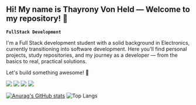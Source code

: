 ## Hi! My name is Thayrony Von Held — Welcome to my repository! 🚀

**`FullStack Development`**

I'm a Full Stack development student with a solid background in Electronics, currently transitioning into software development. Here you'll find personal projects, study repositories, and my journey as a developer — from the basics to real, practical solutions.

Let's build something awesome! 🚀

 <a href="https://www.linkedin.com/in/thayrony-von-held-b14ba7256/?locale=en_US" target="_blank"><img src="https://img.shields.io/badge/-LinkedIn-%230077B5?style=for-the-badge&logo=linkedin&logoColor=white" target="_blank"></a> 
  <a href="https://www.youtube.com/channel/UCo7dUnUiuNw16gVYDuL7RNg" target="_blank"><img src="https://img.shields.io/badge/YouTube-FF0000?style=for-the-badge&logo=youtube&logoColor=white" target="_blank"></a>
  <a href="https://instagram.com" target="_blank"><img src="https://img.shields.io/badge/-Instagram-%23E4405F?style=for-the-badge&logo=instagram&logoColor=white" target="_blank"></a>
  <a href = "mailto:thayronyvonheld@gmail.com"><img src="https://img.shields.io/badge/-Gmail-%23333?style=for-the-badge&logo=gmail&logoColor=white" target="_blank"></a>
    

[![Anurag's GitHub stats](https://github-readme-stats.vercel.app/api?username=thayronyvonheld&show_icons=true&theme=radical)](https://github.com/anuraghazra/github-readme-stats)
![Top Langs](https://github-readme-stats.vercel.app/api/top-langs/?username=thayronyvonheld&layout=compact&theme=radical)


